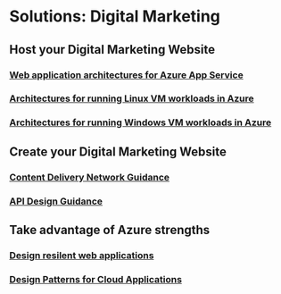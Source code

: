 # Solutions: Digital Marketing
## Host your Digital Marketing Website
### [Web application architectures for Azure App Service](/azure/architecture/app-service/basic-web-app?toc=/azure/solutions/digital-marketing/toc.json)
### [Architectures for running Linux VM workloads in Azure](/azure/architecture/virtual-machines-linux/index?toc=/azure/solutions/digital-marketing/toc.json)
### [Architectures for running Windows VM workloads in Azure](/azure/architecture/virtual-machines-windows/index?toc=/azure/solutions/digital-marketing/toc.json)
## Create your Digital Marketing Website
### [Content Delivery Network Guidance](/azure/guidance/best-practices/cdn?toc=/azure/solutions/digital-marketing/toc.json)
### [API Design Guidance](/azure/guidance/best-practices/api-design?toc=/azure/solutions/digital-marketing/toc.json)
## Take advantage of Azure strengths
### [Design resilent web applications](/azure/guidance/resiliency?toc=/azure/solutions/digital-marketing/toc.json)
### [Design Patterns for Cloud Applications](/azure/design-patterns?toc=/azure/solutions/digital-marketing/toc.json)